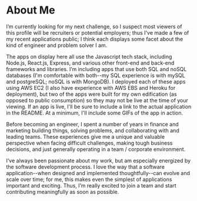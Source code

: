 # About Me

I’m currently looking for my next challenge, so I suspect most viewers of this profile will be recruiters or potential employers; thus I've made a few of my recent applications public; I think each displays some facet about the kind of engineer and problem solver I am.

The apps on display here all use the Javascript tech stack, including Node.js, React.js, Express, and various other front-end and back-end frameworks and libraries.  I’m including apps that use both SQL and noSQL databases (I'm comfortable with both--my SQL experience is with mySQL and postgreSQL; noSQL is with MongoDB).  I deployed each of these apps using AWS EC2 (I also have experience with AWS EBS and Heroku for deployment), but two of the apps were built for my own edification (as opposed to public consumption) so they may not be live at the time of your viewing.  If an app is live, I'll be sure to include a link to the actual application in the README.  At a minimum, I'll include some GIFs of the app in action.

Before becoming an engineer, I spent a number of years in finance and marketing building things, solving problems, and collaborating with and leading teams.  These experiences give me a unique and valuable perspective when facing difficult challenges, making tough business decisions, and just generally operating in a team / corporate environment.

I’ve always been passionate about my work, but am especially energized by the software development process.  I love the way that a software application--when designed and implemented thoughtfully--can evolve and scale over time; for me, this makes even the simplest of applications important and exciting.  Thus, I’m really excited to join a team and start contributing meaningfully as soon as possible.
